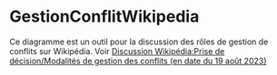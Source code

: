 # GestionConflitWikipedia 
Ce diagramme est un outil pour la discussion des rôles de gestion de conflits sur Wikipédia. 
Voir [Discussion Wikipédia:Prise de décision/Modalités de gestion des conflits (en date du 19 août 2023)](https://fr.wikipedia.org/w/index.php?title=Discussion_Wikip%C3%A9dia:Prise_de_d%C3%A9cision/Modalit%C3%A9s_de_gestion_des_conflits&oldid=207077376#Sch%C3%A9ma_pour_discuter_des_r%C3%B4les)
